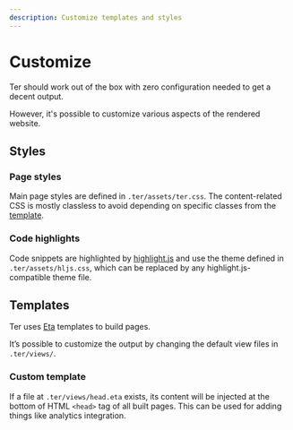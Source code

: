 ```yaml
---
description: Customize templates and styles
---
```


# Customize

Ter should work out of the box with zero configuration needed to get a decent
output.

However, it's possible to customize various aspects of the rendered website.

## Styles

### Page styles

Main page styles are defined in `.ter/assets/ter.css`. The content-related CSS
is mostly classless to avoid depending on specific classes from the
[template](#templates).

### Code highlights

Code snippets are highlighted by [highlight.js](https://highlightjs.org) and use
the theme defined in `.ter/assets/hljs.css`, which can be replaced by any
highlight.js-compatible theme file.

## Templates

Ter uses [Eta](https://eta.js.org/) templates to build pages.

It’s possible to customize the output by changing the default view files in
`.ter/views/`.

### Custom <head> template

If a file at `.ter/views/head.eta` exists, its content will be injected at the
bottom of HTML `<head>` tag of all built pages. This can be used for adding
things like analytics integration.
